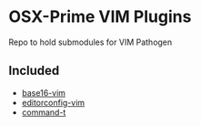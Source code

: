 # OSX-Prime VIM Plugins

Repo to hold submodules for VIM Pathogen

## Included

- [base16-vim](https://github.com/chriskempson/base16-vim.git)
- [editorconfig-vim](https://github.com/editorconfig/editorconfig-vim.git)
- [command-t](http://git.wincent.com/command-t.git)
